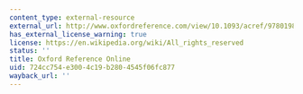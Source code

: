 ```yaml
---
content_type: external-resource
external_url: http://www.oxfordreference.com/view/10.1093/acref/9780198609957.001.0001/acref-9780198609957-e-3404?rskey=7leKMf&result=1&q=global
has_external_license_warning: true
license: https://en.wikipedia.org/wiki/All_rights_reserved
status: ''
title: Oxford Reference Online
uid: 724cc754-e300-4c19-b280-4545f06fc877
wayback_url: ''
---
```

